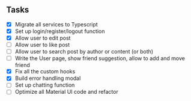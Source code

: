 ## Tasks

- [x] Migrate all services to Typescript
- [x] Set up login/register/logout function
- [x] Allow user to edit post
- [ ] Allow user to like post
- [ ] Allow user to search post by author or content (or both)
- [ ] Write the User page, show friend suggestion, allow to add and move friend
- [x] Fix all the custom hooks
- [x] Build error handling modal
- [ ] Set up chatting function
- [ ] Optimize all Material UI code and refactor
